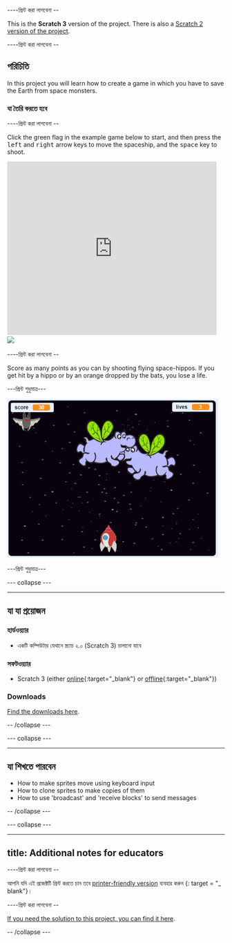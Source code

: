 \----প্রিন্ট করা লাগবেনা --

This is the **Scratch 3** version of the project. There is also a [Scratch 2 version of the project](https://projects.raspberrypi.org/en/projects/clone-wars-scratch2).

\----প্রিন্ট করা লাগবেনা --

## পরিচিতি

In this project you will learn how to create a game in which you have to save the Earth from space monsters.

### যা তৈরি করতে হবে

\----প্রিন্ট করা লাগবেনা --

Click the green flag in the example game below to start, and then press the <kbd>left</kbd> and <kbd>right</kbd> arrow keys to move the spaceship, and the <kbd>space</kbd> key to shoot.

<div class="scratch-preview">
  <iframe allowtransparency="true" width="485" height="402" src="https://scratch.mit.edu/projects/embed/276887163/?autostart=false" frameborder="0" scrolling="no"></iframe>
  <img src="images/invaders-final.png">
</div>

\----প্রিন্ট করা লাগবেনা --

Score as many points as you can by shooting flying space-hippos. If you get hit by a hippo or by an orange dropped by the bats, you lose a life.

\---প্রিন্ট শুধুমাত্র\---

![desc](images/showcase.png)

\---প্রিন্ট শুধুমাত্র\---

\--- collapse \---

* * *

## যা যা প্রয়োজন

### হার্ডওয়্যার

+ একটি কম্পিউটার যেথানে স্ক্র্যাচ ২.০ (Scratch 3) চালানো যাবে

### সফটওয়্যার

+ Scratch 3 (either [online](https://rpf.io/scratchon){:target="_blank"} or [offline](https://rpf.io/scratchoff){:target="_blank"})

### Downloads

[Find the downloads here](http://rpf.io/p/en/clone-wars-go).

-- /collapse \---

\--- collapse \---

* * *

## যা শিখতে পারবেন

+ How to make sprites move using keyboard input
+ How to clone sprites to make copies of them
+ How to use 'broadcast' and 'receive blocks' to send messages

-- /collapse \---

\--- collapse \---

* * *

## title: Additional notes for educators

\----প্রিন্ট করা লাগবেনা --

আপনি যদি এই প্রজেক্টটি প্রিন্ট করতে চান তবে [printer-friendly version](https://projects.raspberrypi.org/en/projects/clone-wars/print) ব্যবহার করুন {: target = "_ blank"}।

\----প্রিন্ট করা লাগবেনা --

[If you need the solution to this project, you can find it here](http://rpf.io/p/en/clone-wars-get).

-- /collapse \---